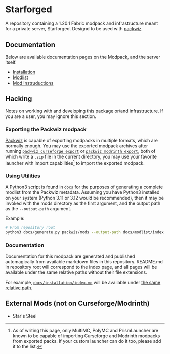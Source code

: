# Starforged

A repository containing a 1.20.1 Fabric modpack and infrastructure meant for a
private server, Starforged. Designd to be used with
[packwiz](https://github.com/packwiz/packwiz)

## Documentation

Below are available documentation pages on the Modpack, and the server itself.

- [Installation](docs/installation/)
- [Modlist](docs/modlist/)
- [Mod Instruductions](docs/mod_introductions/)

## Hacking

Notes on working with and developing this package or/and infrastructure. If you
are a user, you may ignore this section.

### Exporting the Packwiz modpack

[packwiz]: https://packwiz.infra.link/reference/commands/packwiz/curseforge/export/
[modrinth]: https://packwiz.infra.link/reference/commands/packwiz/modrinth/

[Packwiz](https://github.com/packwiz/packwiz) is capable of exporting modpacks
in multiple formats, which are normally enough. You may use the exported modpack
archives after running [`packwiz curseforge export`](packwiz) or
[`packwiz modrinth export`](modrinth), both of which write a `.zip` file in the
current directory, you may use your favorite launcher with import capabilities[^1]
to import the exported modpack.

### Using Utilities

A Python3 script is found in [`docs`](docs/generate.py) for the purposes of
generating a complete modlist from the Packwiz metadata. Assuming you have
Python3 installed on your system (Python 3.11 or 3.12 would be recommended),
then it may be invoked with the mods directory as the first argument, and the
output path as the `--output-path` argument.

Example:

```bash
# From repository root
python3 docs/generate.py packwiz/mods --output-path docs/modlist/index.md
```

### Documentation

[docs]: https://starforgedsmp.github.io/Starforged4/docs/installation

Documentation for this modpack are generated and published automagically from
available markdown files in this repository. README.md in repository root will
correspond to the index page, and all pages will be available under the same
relative paths without their file extensions.

For example, [`docs/installation/index.md`](docs/installation/index.md) will be
available under [the same relative path](docs).

## External Mods (not on Curseforge/Modrinth)

- Star's Steel

[^1]:
    As of writing this page, only MultiMC, PolyMC and PrismLauncher are known
    to be capable of importing Curseforge and Modrinth modpacks from exported
    packs. If your custom launcher can do it too, please add it to the list.
